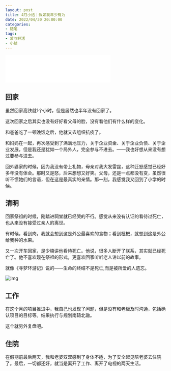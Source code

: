```yaml
---
layout: post
title: 4月小结｜假如我年少有为
date: 2022/04/30 20:00:00
categories:
- 随笔
tags:
- 爱与鲜活
- 小结
---
```


<iframe width=330 height=86 src="//music.163.com/outchain/player?type=2&id=1293886117&auto=1&height=66"  frameborder="no" border="0" marginwidth="0" marginheight="0" ></iframe>


## 回家

虽然回家高铁就1个小时，但是居然也半年没有回家了。

这次回家之后其实也没有好好看父母的脸，没有看他们有什么样的变化。

和爸爸吃了一顿晚饭之后，他就又去组织抗疫了。

和妈妈在一起，再次感受到了满满地压力，关于企业资金、关于企业负债、关于企业发展，但是我还是犹如一个局外人，完全参与不进去。——我也好想从来没有想过要参与进去。



回外婆家的时候，因为我没有带上礼物，母亲对我大发雷霆，这种迁怒感觉已经好多年没有体会。那时又是怒，后来想想又好笑。父母，还是一点都没有变，虽然很听不惯她们的言语，但在这是最真实的亲情。那一刻，我感觉我又回到了小学的时候。



## 清明

回家祭祖的时候，刚踏进祠堂就已经哭的不行。感觉从来没有认证的看待过死亡，也从来没有接受过亲人的离世。

有时候，看到肉，我就会想到这是外公最喜欢的食物；看到枇杷，就想到这是外公给我种的水果。



又一次开车回家，是少楠讲他看待死亡。他说，很多人断开了联系，其实就已经死亡了。他不喜欢现在祭祖的形式，更喜欢回家听听老人讲以前的故事。

就像《寻梦环游记》说的——生命的终结不是死亡,而是被所爱的人遗忘。

![img](https://pics.naaln.com/blog/2022-04-05-382eca.jpg-basicBlog)

## 工作

在这个月的项目推进中，我自己也发现了问题，但是没有和老板及时沟通，包括确认项目的目标等。结果执行与规划南辕北辙。

这个就另外复盘吧。

## 住院

在假期前最后两天，我和老婆双双感到了身体不适，为了安全起见陪老婆去住院了。最后，一切都还好，就当是离开了工作、离开了电视的两天生活。
